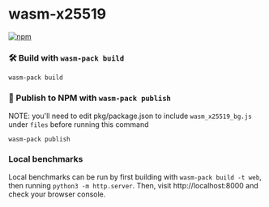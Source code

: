 # wasm-x25519
[![npm](https://img.shields.io/npm/v/wasm-x25519.svg)](https://www.npmjs.com/package/wasm-x25519)

### 🛠️ Build with `wasm-pack build`

```
wasm-pack build
```

### 🎁 Publish to NPM with `wasm-pack publish`

NOTE: you'll need to edit pkg/package.json to include `wasm_x25519_bg.js` under `files` before running this command

```
wasm-pack publish
```

### Local benchmarks

Local benchmarks can be run by first building with `wasm-pack build -t web`, then running `python3 -m http.server`. Then, visit http://localhost:8000 and check your browser console.
